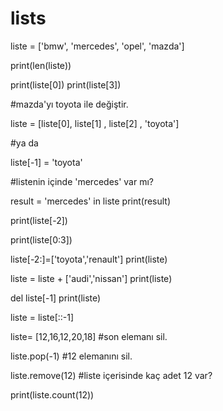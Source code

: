 # lists

liste = ['bmw', 'mercedes', 'opel', 'mazda']

print(len(liste))

print(liste[0])
print(liste[3])

#mazda'yı toyota ile değiştir.

liste = [liste[0], liste[1] , liste[2] , 'toyota']

#ya da

liste[-1] = 'toyota'

#listenin içinde 'mercedes' var mı?

result = 'mercedes' in liste
print(result)

print(liste[-2])

print(liste[0:3])

liste[-2:]=['toyota','renault']
print(liste)

liste = liste + ['audi','nissan']
print(liste)

del liste[-1]
print(liste)

liste = liste[::-1]


liste= [12,16,12,20,18]
 #son elemanı sil.
 
liste.pop(-1)
#12 elemanını sil.

liste.remove(12) 
#liste içerisinde kaç adet 12 var?

print(liste.count(12)) 
